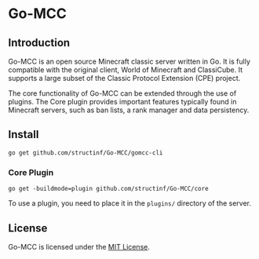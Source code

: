 # Go-MCC

## Introduction

Go-MCC is an open source Minecraft classic server written in Go. It is fully
compatible with the original client, World of Minecraft and ClassiCube. It
supports a large subset of the Classic Protocol Extension (CPE) project.

The core functionality of Go-MCC can be extended through the use of plugins. The
Core plugin provides important features typically found in Minecraft servers,
such as ban lists, a rank manager and data persistency.

## Install

```
go get github.com/structinf/Go-MCC/gomcc-cli
```

### Core Plugin

```
go get -buildmode=plugin github.com/structinf/Go-MCC/core
```

To use a plugin, you need to place it in the `plugins/` directory of the server.

## License

Go-MCC is licensed under the [MIT License](https://opensource.org/licenses/MIT).
